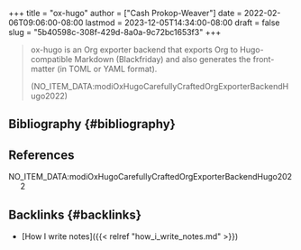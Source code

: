+++
title = "ox-hugo"
author = ["Cash Prokop-Weaver"]
date = 2022-02-06T09:06:00-08:00
lastmod = 2023-12-05T14:34:00-08:00
draft = false
slug = "5b40598c-308f-429d-8a0a-9c72bc1653f3"
+++

> ox-hugo is an Org exporter backend that exports Org to Hugo-compatible Markdown (Blackfriday) and also generates the front-matter (in TOML or YAML format).
>
> (NO_ITEM_DATA:modiOxHugoCarefullyCraftedOrgExporterBackendHugo2022)


## Bibliography {#bibliography}

## References

<style>.csl-entry{text-indent: -1.5em; margin-left: 1.5em;}</style><div class="csl-bib-body">
  <div class="csl-entry">NO_ITEM_DATA:modiOxHugoCarefullyCraftedOrgExporterBackendHugo2022</div>
</div>


## Backlinks {#backlinks}

-   [How I write notes]({{< relref "how_i_write_notes.md" >}})
